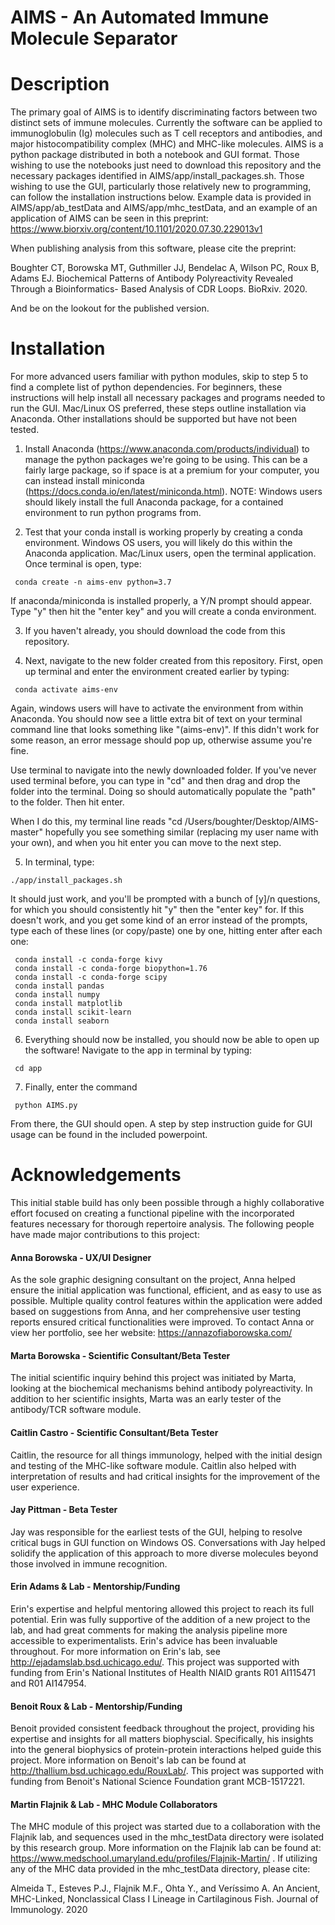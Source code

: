 # AIMS - An Automated Immune Molecule Separator

# Description
The primary goal of AIMS is to identify discriminating factors between two distinct sets of immune molecules. Currently the software can be applied to
immunoglobulin (Ig) molecules such as T cell receptors and antibodies, and major histocompatibility complex (MHC) and MHC-like molecules. 
AIMS is a python package distributed in both a notebook and GUI format. Those wishing to use the notebooks
just need to download this repository and the necessary packages identified in AIMS/app/install_packages.sh. Those
wishing to use the GUI, particularly those relatively new to programming, can follow the installation instructions below.
Example data is provided in AIMS/app/ab_testData and AIMS/app/mhc_testData, and an example of an application of AIMS can be seen in
this preprint: https://www.biorxiv.org/content/10.1101/2020.07.30.229013v1

When publishing analysis from this software, please cite the preprint:

Boughter CT, Borowska MT, Guthmiller JJ, Bendelac A, Wilson PC, Roux B, Adams EJ. Biochemical Patterns of Antibody Polyreactivity Revealed Through a Bioinformatics-
 Based Analysis of CDR Loops. BioRxiv. 2020.

And be on the lookout for the published version.

# Installation
For more advanced users familiar with python modules, skip to step 5 to find a complete list of python dependencies. For beginners, these instructions will help install all necessary packages and programs needed to run the GUI. Mac/Linux OS preferred, these steps outline installation via Anaconda. Other installations should be supported but have not been tested. 

1) Install Anaconda (https://www.anaconda.com/products/individual) to manage the python packages we're going to be using. This can be a fairly large package, so if space is at a premium for your computer, you can instead install miniconda (https://docs.conda.io/en/latest/miniconda.html). NOTE: Windows users should likely install the full Anaconda package, for a contained environment to run python programs from.

2) Test that your conda install is working properly by creating a conda environment. Windows OS users, you will likely do this within the Anaconda application. Mac/Linux users, open the terminal application. Once terminal is open, type:

```
 conda create -n aims-env python=3.7
```

 If anaconda/miniconda is installed properly, a Y/N prompt should appear. Type "y" then hit the "enter key" and you will create a conda environment.

3) If you haven't already, you should download the code from this repository.

4) Next, navigate to the new folder created from this repository. First, open up terminal and enter the environment created earlier by typing:

```
 conda activate aims-env
```

Again, windows users will have to activate the environment from within Anaconda. You should now see a little extra bit of text on your terminal command line that looks something like "(aims-env)". If this didn't work for some reason, an error message should pop up, otherwise assume you're fine.

Use terminal to navigate into the newly downloaded folder. If you've never used terminal before, you can type in "cd" and then drag and drop the folder into the terminal. Doing so should automatically populate the "path" to the folder. Then hit enter.

 When I do this, my terminal line reads "cd /Users/boughter/Desktop/AIMS-master" hopefully you see something similar (replacing my user name with your own), and when you hit enter you can move to the next step.

5) In terminal, type:

```
./app/install_packages.sh 
```

It should just work, and you'll be prompted with a bunch of [y]/n questions, for which you should consistently hit "y" then the "enter key" for. If this doesn't work, and you get some kind of an error instead of the prompts, type each of these lines (or copy/paste) one by one, hitting enter after each one:

```
 conda install -c conda-forge kivy
 conda install -c conda-forge biopython=1.76
 conda install -c conda-forge scipy
 conda install pandas
 conda install numpy
 conda install matplotlib
 conda install scikit-learn
 conda install seaborn
```

6) Everything should now be installed, you should now be able to open up the software! Navigate to the app in terminal by typing: 

```
 cd app
```

7) Finally, enter the command

```
 python AIMS.py
```
From there, the GUI should open. A step by step instruction guide for GUI usage can be found in the included powerpoint.

# Acknowledgements
This initial stable build has only been possible through a highly collaborative effort focused on creating a functional pipeline with the incorporated features necessary for thorough repertoire analysis. The following people have made major contributions to this project:

#### Anna Borowska - UX/UI Designer
As the sole graphic designing consultant on the project, Anna helped ensure the initial application was functional, efficient, and as easy to use as possible. Multiple quality control features within the application were added based on suggestions from Anna, and her comprehensive user testing reports ensured critical functionalities were improved. To contact Anna or view her portfolio, see her website: https://annazofiaborowska.com/

#### Marta Borowska - Scientific Consultant/Beta Tester
The initial scientific inquiry behind this project was initiated by Marta, looking at the biochemical mechanisms behind antibody polyreactivity. In addition to her scientific insights, Marta was an early tester of the antibody/TCR software module.

#### Caitlin Castro - Scientific Consultant/Beta Tester
Caitlin, the resource for all things immunology, helped with the initial design and testing of the MHC-like software module. Caitlin also helped with interpretation of results and had critical insights for the improvement of the user experience.

#### Jay Pittman - Beta Tester
Jay was responsible for the earliest tests of the GUI, helping to resolve critical bugs in GUI function on Windows OS. Conversations with Jay helped solidify the application of this approach to more diverse molecules beyond those involved in immune recognition.

#### Erin Adams & Lab - Mentorship/Funding
Erin's expertise and helpful mentoring allowed this project to reach its full potential. Erin was fully supportive of the addition of a new project to the lab, and had great comments for making the analysis pipeline more accessible to experimentalists. Erin's advice has been invaluable throughout. For more information on Erin's lab, see http://ejadamslab.bsd.uchicago.edu/. This project was supported with funding from Erin's National Institutes of Health NIAID grants R01 AI115471 and R01 AI147954.

#### Benoit Roux & Lab - Mentorship/Funding
Benoit provided consistent feedback throughout the project, providing his expertise and insights for all matters biophyscial. Specifically, his insights into the general biophysics of protein-protein interactions helped guide this project. More information on Benoit's lab can be found at http://thallium.bsd.uchicago.edu/RouxLab/. This project was supported with funding from Benoit's National Science Foundation grant MCB-1517221.

#### Martin Flajnik & Lab - MHC Module Collaborators
The MHC module of this project was started due to a collaboration with the Flajnik lab, and sequences used in the mhc_testData directory were isolated by this research group. More information on the Flajnik lab can be found at: https://www.medschool.umaryland.edu/profiles/Flajnik-Martin/ . If utilizing any of the MHC data provided in the mhc_testData directory, please cite:

Almeida T., Esteves P.J., Flajnik M.F., Ohta Y., and Veríssimo A. An Ancient, MHC-Linked, Nonclassical Class I Lineage in Cartilaginous Fish. Journal of Immunology. 2020
